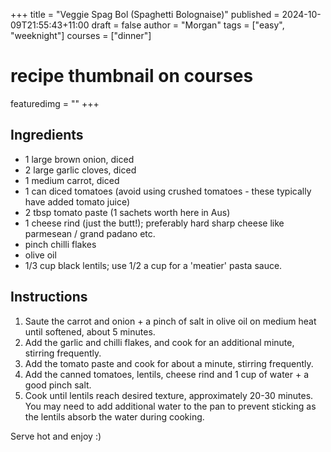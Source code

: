 +++
title = "Veggie Spag Bol (Spaghetti Bolognaise)"
published = 2024-10-09T21:55:43+11:00
draft = false 
author = "Morgan"
tags = ["easy", "weeknight"]
courses = ["dinner"]
# recipe thumbnail on courses
featuredimg = ""
+++

## Ingredients

 * 1 large brown onion, diced 
 * 2 large garlic cloves, diced
 * 1 medium carrot, diced
 * 1 can diced tomatoes (avoid using crushed tomatoes - these typically have added tomato juice)
 * 2 tbsp tomato paste (1 sachets worth here in Aus)
 * 1 cheese rind (just the butt!); preferably hard sharp cheese like parmesean / grand padano etc. 
 * pinch chilli flakes
 * olive oil
 * 1/3 cup black lentils; use 1/2 a cup for a 'meatier' pasta sauce.

## Instructions

1. Saute the carrot and onion + a pinch of salt in olive oil on medium heat until softened, about 5 minutes.
2. Add the garlic and chilli flakes, and cook for an additional minute, stirring frequently. 
3. Add the tomato paste and cook for about a minute, stirring frequently. 
4. Add the canned tomatoes, lentils, cheese rind and 1 cup of water + a good pinch salt. 
5. Cook until lentils reach desired texture, approximately 20-30 minutes. You may need to add additional water to the pan to prevent sticking as the lentils absorb the water during cooking.

Serve hot and enjoy :)
